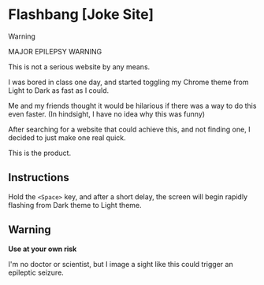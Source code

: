 # Flashbang [Joke Site]

> [!WARNING]
> MAJOR EPILEPSY WARNING

This is not a serious website by any means.

I was bored in class one day, and started toggling my Chrome theme from Light to Dark as fast as I could.

Me and my friends thought it would be hilarious if there was a way to do this even faster. (In hindsight, I have no idea why this was funny)

After searching for a website that could achieve this, and not finding one, I decided to just make one real quick.

This is the product.

## Instructions

Hold the `<Space>` key, and after a short delay, the screen will begin rapidly flashing from Dark theme to Light theme.

## Warning

**Use at your own risk**

I'm no doctor or scientist, but I image a sight like this could trigger an epileptic seizure.
